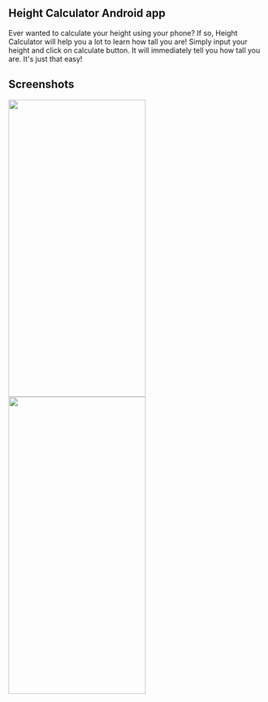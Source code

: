 ## Height Calculator Android app

Ever wanted to calculate your height using your phone? If so, Height Calculator will help you a lot to learn how tall you are! Simply input your height and click on calculate button. It will immediately tell you how tall you are. It's just that easy!

## Screenshots

<img height="585px" width="270px" src="https://i.hizliresim.com/NyFVZw.jpg"></img>
<img height="585px" width="270px" src="https://i.hizliresim.com/ULEOJa.jpg"></img>

